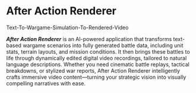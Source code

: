 # After Action Renderer
Text-To-Wargame-Simulation-To-Rendered-Video

***After Action Renderer*** is an AI-powered application that transforms text-based wargame scenarios into fully generated battle data, including unit stats, terrain layouts, and mission conditions. It then brings these battles to life through dynamically edited digital video recordings, tailored to natural language descriptions. Whether you need cinematic battle replays, tactical breakdowns, or stylized war reports, After Action Renderer intelligently crafts immersive video content—turning your strategic vision into visually compelling narratives with ease.
